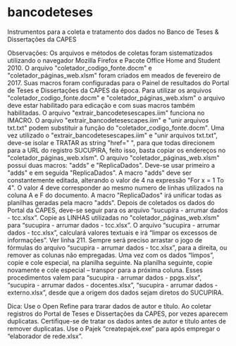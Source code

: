 # bancodeteses
Instrumentos para a coleta e tratamento dos dados no Banco de Teses &amp; Dissertações da CAPES

Observações:
Os arquivos e métodos de coletas foram sistematizados utilizando o navegador Mozilla Firefox e Pacote Office Home and Student 2010.
O arquivo "coletador_codigo_fonte.docm" e "coletador_páginas_web.xlsm" foram criados em meados de fevereiro de 2017. Suas macros foram configuradas para o Painel de resultados do Portal de Teses e Dissertações da CAPES da época.
Para utilizar os arquivos  "coletador_codigo_fonte.docm" e "coletador_páginas_web.xlsm" o arquivo deve estar habilitado para edicação e com suas macros também habilitadas.
O arquivo "extrair_bancodetesescapes.iim" funciona no IMACRO.
O arquivo "extrair_bancodetesescapes.iim" e "unir arquivos txt.txt" podem substituir a função do "coletador_codigo_fonte.docm".
Uma vez utilizado o "extrair_bancodetesescapes.iim" e "unir arquivos txt.txt", deve-se isolar e TRATAR as string "href=" ", para que todas direcionem para a URL do registro SUCUPIRA, feito isso, basta copiar os endereços no "coletador_páginas_web.xlsm".
O arquivo "coletador_páginas_web.xlsm" possui duas macros: "adds" e "ReplicaDados". Deve-se usar primeiro a "adds" e em seguida "ReplicaDados".
    A macro "adds" deve ser constantemente editada, alterando o valor de 4 na expressão "For x = 1 To 4". O valor 4 deve corresponder ao mesmo numero de linhas utilizados na coluna A e F do documento.
    A macro "ReplicaDados" irá unificar todas as planilhas geradas pela macro "adds".
Depois de coletados os dados do Portal da CAPES, deve-se seguir para os arquivo “sucupira - arrumar dados - tcc.xlsx”.
	Copie as LINHAS utilizadas no "coletador_páginas_web.xlsm" para “sucupira - arrumar dados - tcc.xlsx”.
	O arquivo “sucupira - arrumar dados - tcc.xlsx”, calculará valores textuais e irá “limpar os excessos de informações”. Ver linha 211.
		Sempre será preciso arrastar o jogo de fórmulas do arquivo “sucupira - arrumar dados - tcc.xlsx”, para a direita, ou remover as colunas não empregadas.
	Uma vez com os dados “limpos”, copie e cole especial, na planilha seguinte.
	Na planilha seguinte, copie novamente e cole especial – transpor para a próxima coluna.
Esses procedimentos valem para “sucupira - arrumar dados - ppgs.xlsx”, “sucupira - arrumar dados - docentes.xlsx”, “sucupira - arrumar dados - externo.xlsx”, desde que a origem dos dados sejam diretos do SUCUPIRA.

Dica:
Use o Open Refine para trarar dados de autor e título.
Ao coletar registros do Portal de Teses e Dissertações da CAPES, por vezes aparecem duplicatas. Certifique-se de tratar os dados antes de autor e título antes de remover duplicatas.
Use o Pajek “createpajek.exe” para após empregar o “elaborador de rede.xlsx”.
